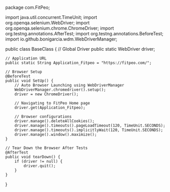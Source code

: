 package com.FitPeo;

import java.util.concurrent.TimeUnit;
import org.openqa.selenium.WebDriver;
import org.openqa.selenium.chrome.ChromeDriver;
import org.testng.annotations.AfterTest;
import org.testng.annotations.BeforeTest;
import io.github.bonigarcia.wdm.WebDriverManager;

public class BaseClass {
    // Global Driver
    public static WebDriver driver;

    // Application URL
    public static String Application_Fitpeo = "https://fitpeo.com/";

    // Browser Setup
    @BeforeTest
    public void SetUp() {
        // Auto Browser Launching using WebDriverManager
        WebDriverManager.chromedriver().setup();
        driver = new ChromeDriver();

        // Navigating to FitPeo Home page
        driver.get(Application_Fitpeo);

        // Browser configurations
        driver.manage().deleteAllCookies();
        driver.manage().timeouts().pageLoadTimeout(120, TimeUnit.SECONDS);
        driver.manage().timeouts().implicitlyWait(120, TimeUnit.SECONDS);
        driver.manage().window().maximize();
    }

    // Tear Down the Browser After Tests
    @AfterTest
    public void tearDown() {
        if (driver != null) {
            driver.quit();
        }
    }
}
